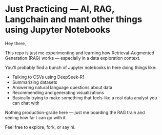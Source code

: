 # Just Practicing — AI, RAG, Langchain and mant other things using Jupyter Notebooks

Hey there,

This repo is just me experimenting and learning how Retrieval-Augmented Generation (RAG) works — especially in a data exploration context.

You'll probably find a bunch of Jupyter notebooks in here doing things like:
- Talking to CSVs using DeepSeek-R1
- Summarizing datasets
- Answering natural language questions about data
- Recommending and generating visualizations
- Basically trying to make something that feels like a real data analyst you can chat with

Nothing production-grade here — just me boarding the RAG train and seeing how far I can go with it.

Feel free to explore, fork, or say hi.
